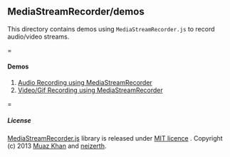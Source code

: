 ## MediaStreamRecorder/demos

This directory contains demos using `MediaStreamRecorder.js` to record audio/video streams.

=

#### Demos

1. [Audio Recording using MediaStreamRecorder](https://www.webrtc-experiment.com/MediaStreamRecorder/demos/audio-recorder.html)
2. [Video/Gif Recording using MediaStreamRecorder](https://www.webrtc-experiment.com/MediaStreamRecorder/demos/video-recorder.html)

=

##### License

[MediaStreamRecorder.js](https://github.com/streamproc/MediaStreamRecorder) library is released under [MIT licence](https://www.webrtc-experiment.com/licence/) . Copyright (c) 2013 [Muaz Khan](https://github.com/muaz-khan) and [neizerth](https://github.com/neizerth).
